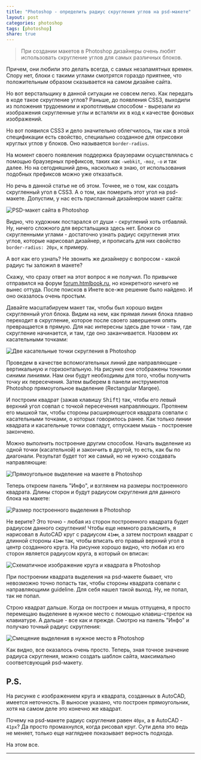 ```yaml
---
title: "Photoshop - определить радиус скругления углов на psd-макете"
layout: post
categories: photoshop
tags: [photoshop]
share: true
---
```


> При создании макетов в Photoshop дизайнеры очень любят использовать скругление углов для самых различных блоков.

Причем, они любили это делать всегда, с самых незапамятных времен. Спору нет, блоки с такими углами смотрятся гораздо приятнее, что положительным образом сказывается на самом дизайне сайта.

Но вот верстальщику в данной ситуации не совсем легко. Как передать в коде такое скругление углов? Раньше, до появления CSS3, выходили из положения трудоемким и кропотливым способом - вырезали из изображения скругленные углы и всталяли их в код к качестве фоновых изображений.

Но вот появился CSS3 и дело значительно облегчилось, так как в этой спецификации есть свойство, специально созданное для отрисовки круглых углов у блоков. Оно называется `border-radius`.

На момент своего появления поддержка браузерами осуществлялась с помощью браузерных префиксов, таких как `-webkit`, `-moz`, `-o` и так далее. Но на сегодняшний день, насколько я знаю, от использования подобных префиксов можно уже отказаться.

Но речь в данной статье не об этом. Точнее, не о том, как создать скругленный угол в CSS3. А о том, как померить этот угол на psd-макете. Допустим, у нас есть присланный дизайнером макет сайта:

![PSD-макет сайта в Photoshop]({{site.url}}/images/uploads/2013/11/maket.jpg)

Видно, что художник постарался от души - скруглений хоть отбавляй. Ну, ничего сложного для верстальщика здесь нет. Блоки со скругленными углами - достаточно узнать радиус скругления этих углов, которые нарисовал дизайнер, и прописать для них свойство `border-radius: 20px`, к примеру.

А вот как его узнать? Не звонить же дизайнеру с вопросом - какой радиус ты заложил в макете?

Скажу, что сразу ответ на этот вопрос я не получил. По привычке отправился на форум [forum.htmlbook.ru][1], но конкретного ничего не вынес оттуда. После поисков в Инете все-же решение было найдено. И оно оказалось очень простым.

Давайте масштабируем макет так, чтобы был хорошо виден скругленный угол блока. Видим на нем, как прямая линия блока плавно переходит в скругление, которое после своего завершения опять превращается в прямую. Для нас интересны здесь две точки - там, где скругление начинается, и там, где оно заканчивается. Назовем их касательными точками:

![Две касательные точки скругления в Photoshop]({{site.url}}/images/uploads/2013/11/kasatel.png)

Проведем в качестве вспомогательных линий две направляющие - вертикальную и горизонтальную. На рисунке они отображены тонкими синими линиями. Нам они будут необходимы для того, чтобы получить точку их пересечения. Затем выберем в панели инструментов Photoshop прямоугольное выделение (Rectangular Marqee).

И построим квадрат (зажав клавишу <kbd>Shift</kbd>) так, чтобы его левый верхний угол совпал с точкой пересечения направляющих. Протянем его мышкой так, чтобы стороны расширяющегося квадрата совпали с касательными точками, о которых говорилось ранее. Как только линии квадрата и касательные точки совпадут, отпускаем мышь - построение закончено.

Можно выполнить построение другим способом. Начать выделение из одной точки (касательной) и закончить в другой, то есть, как бы по диагонали. Результат будет тот же самый, но не нужно создавать направляющие:

![Прямоугольное выделение на макете в Photoshop]({{site.url}}/images/uploads/2013/11/rectangular_marquee.jpg)

Теперь откроем панель "Инфо", и взглянем на размеры построенного квадрата. Длины сторон и будут радиусом скругления для данного блока на макете:

![Размер построенного выделения в Photoshop]({{site.url}}/images/uploads/2013/11/dimentions.jpg)

Не верите? Это точно - любая из сторон построенного квадрата будет радиусом данного скругления! Чтобы еще немного разъяснить, я нарисовал в AutoCAD круг с радиусом `41мм`, а затем построил квадрат с длинной стороны `41мм` так, чтобы вписать его правый верхний угол в центр созданного круга. На рисунке хорошо видно, что любая из его сторон является радиусом круга, в который он вписан:

![Схематичное изображение круга и квадрата в Photoshop]({{site.url}}/images/uploads/2013/11/sketch.jpg)

При построении квадрата выделения на psd-макете бывает, что невозможно точно попасть так, чтобы стороны квадрата совпали с направляющими guideline. Для себя нашел такой выход. Ну, не попал, так не попал.

Строю квадрат дальше. Когда он построен и мышь отпущена, я просто перемещаю выделение в нужное место с помощью клавиш-стрелок на клавиатуре. А дальше - все как и прежде. Смотрю на панель "Инфо" и получаю точный радиус скругления:

![Смещение выделения в нужное место в Photoshop]({{site.url}}/images/uploads/2013/11/arrow_down.jpg)

Как видно, все оказалось очень просто. Теперь, зная точное значение радиуса скругления, можно создать шаблон сайта, максимально соответсвующий psd-макету.

## P.S.

На рисунке с изображением круга и квадрата, созданных в AutoCAD, имеется неточность. В выноске указано, что построен прямоугольник, хотя на самом деле это конечно же квадрат.

Почему на psd-макете радиус скругления равен `40px`, а в AutoCAD - `41px`? Да просто промахнулся, когда рисовал круг. Сути дела это ведь не меняет, только еще нагляднее показывает верность подхода.

На этом все.

---

[1]: forum.htmlbook.ru "Forum HTML Book"
